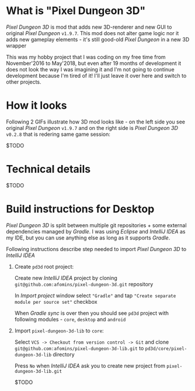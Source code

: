 # What is "Pixel Dungeon 3D"
*Pixel Dungeon 3D* is mod that adds new 3D-renderer and new GUI to original *Pixel Dungeon* `v1.9.7`. 
This mod does not alter game logic nor it adds new gameplay elements - it's still good-old *Pixel Dungeon* in a new 3D wrapper

This was my hobby project that I was coding on my free time from November'2016 to May'2018, but even after 19 months of development 
it does not look the way I was imagining it and I'm not going to continue development because I'm tired of it! I'll just 
leave it over here and switch to other projects.

# How it looks
Following 2 GIFs illustrate how 3D mod looks like - on the left side you see original *Pixel Dungeon* `v1.9.7` and on the right side is 
*Pixel Dungeon 3D* `v0.2.8` that is redering same game session:

$TODO

# Technical details
$TODO

# Build instructions for Desktop
*Pixel Dungeon 3D* is split between multiple git repositories + some external dependencies managed by *Gradle*. I was using *Eclipse* and 
*IntelliJ IDEA* as my IDE, but you can use anything else as long as it supports *Gradle*.

Following instructions describe step needed to import *Pixel Dungeon 3D* to *IntelliJ IDEA*
1. Create `pd3d` root project:
   
   Create new *IntelliJ IDEA* project by cloning `git@github.com:afomins/pixel-dungeon-3d.git` repository
   
   In *Import project* window select `"Gradle"` and tap `"Create separate module per source set"` checkbox
   
   When *Gradle sync* is over then you should see `pd3d` project with following modules - `core`, `desktop` and `android`
   
2. Import `pixel-dungeon-3d-lib` to `core`:

   Select `VCS -> Checkout from version control -> Git` and clone `git@github.com:afomins/pixel-dungeon-3d-lib.git` to `pd3d/core/pixel-dungeon-3d-lib` directory
   
   Press `No` when *IntelliJ IDEA* ask you to create new project from `pixel-dungeon-3d-lib.git`
   
   $TODO
